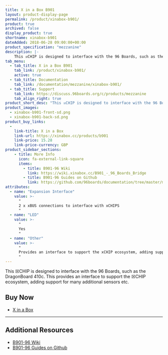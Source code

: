 ```yaml
---
title: X in a Box B901
layout: product-display-page
permalink: /product/xinabox-b901/
product: true
archived: false
display_product: true
shortname: xinabox-b901
dateAdded: 2018-06-28 09:00:00+00:00
product_specification: "mezzanine"
description: |-
    This ☒CHIP is designed to interface with the 96 Boards, such as the Dragonboard 410c. This provides an interface to support the ☒CHIP ecosystem, adding support for many additional sensors etc.
tab_menu:
  - tab_title: X in a Box B901
    tab_link: /product/xinabox-b901/
    active: true
  - tab_title: Documentation
    tab_link: /documentation/mezzanine/xinabox-b901/
  - tab_title: Support
    tab_link: https://discuss.96boards.org/c/products/mezzanine
    tab_align_right: true
product_short_desc: "This ☒CHIP is designed to interface with the 96 Boards, such as the Dragonboard 410c. This provides an interface to support the ☒CHIP ecosystem, adding support for many additional sensors etc."
product_images:
  - xinabox-b901-front-sd.png
  - xinabox-b901-back-sd.png
product_buy_links:
  -
    link-title: X in a Box
    link-url: https://xinabox.cc/products/b901
    link-price: 15.28
    link-price-currency: GBP
product_sidebar_sections:
    - title: More Info
      icon: fa-external-link-square
      items:
        - title: B901-96 Wiki
          link: https://wiki.xinabox.cc/B901_-_96_Boards_Bridge
        - title: B901-96 Guides on Github
          link: https://github.com/96boards/documentation/tree/master/mezzanine/xinabox-b901
attributes:
  - name: "Expansion Interface"
    value: >-
      "
      2 x xBUS connections to interface with xCHIPS
      "
  - name: "LED"
    value: >-
      "
      Yes
      "
  - name: "Other"
    value: >-
      "
      Provides an interface to support the xCHIP ecosystem, adding support for many additional sensors etc.
      "
---
```


This ☒CHIP is designed to interface with the 96 Boards, such as the DragonBoard 410c. This provides an interface to support the ☒CHIP ecosystem, adding support for many additional sensors etc.

## Buy Now

- [X in a Box](https://xinabox.cc/products/b901)

***

## Additional Resources

- [B901-96 Wiki](https://wiki.xinabox.cc/B901_-_96_Boards_Bridge)
- [B901-96 Guides on Github](https://github.com/96boards/documentation/tree/master/mezzanine/xinabox-b901)
